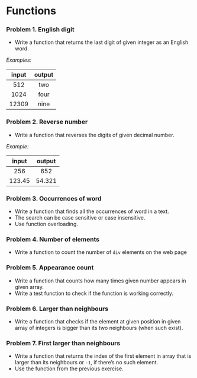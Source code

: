 Functions
=========

### Problem 1. English digit
*	Write a function that returns the last digit of given integer as an English word.

_Examples:_

| input | output |
|:-----:|:------:|
| 512   | two    |
| 1024  | four   |
| 12309 | nine   |

### Problem 2. Reverse number
*	Write a function that reverses the digits of given decimal number.

_Example:_

| input  | output |
|:------:|:------:|
| 256    | 652    |
| 123.45 | 54.321 |

### Problem 3. Occurrences of word
*	Write a function that finds all the occurrences of word in a text.
*	The search can be case sensitive or case insensitive.
*	Use function overloading.

### Problem 4. Number of elements
*	Write a function to count the number of `div` elements on the web page

### Problem 5. Appearance count
*	Write a function that counts how many times given number appears in given array.
*	Write a test function to check if the function is working correctly.

### Problem 6. Larger than neighbours
*	Write a function that checks if the element at given position in given array of integers is bigger than its two neighbours (when such exist).

### Problem 7. First larger than neighbours
*	Write a function that returns the index of the first element in array that is larger than its neighbours or `-1`, if there’s no such element.
*	Use the function from the previous exercise.
